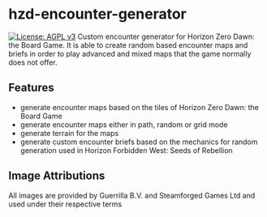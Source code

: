 # hzd-encounter-generator
[![License: AGPL v3](https://img.shields.io/badge/License-AGPL_v3-blue.svg)](https://www.gnu.org/licenses/agpl-3.0)
Custom encounter generator for Horizon Zero Dawn: the Board Game. It is able to create random based encounter maps and briefs in order to play advanced and mixed maps that the game normally does not offer.

## Features

- generate encounter maps based on the tiles of Horizon Zero Dawn: the Board Game
- generate encounter maps either in path, random or grid mode
- generate terrain for the maps
- generate custom encounter briefs based on the mechanics for random generation used in Horizon Forbidden West: Seeds of Rebellion

## Image Attributions

All images are provided by Guerrilla B.V. and Steamforged Games Ltd and used under their respective terms
